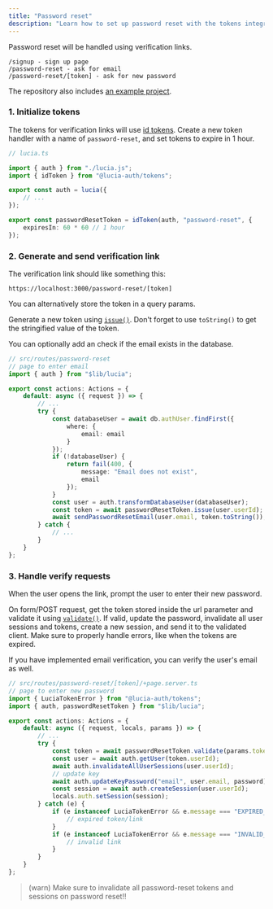 ```yaml
---
title: "Password reset"
description: "Learn how to set up password reset with the tokens integration for Lucia"
---
```


Password reset will be handled using verification links.

```
/signup - sign up page
/password-reset - ask for email
/password-reset/[token] - ask for new password
```

The repository also includes [an example project](https://github.com/pilcrowOnPaper/lucia/tree/main/examples/sveltekit-email).

### 1. Initialize tokens

The tokens for verification links will use [id tokens](/tokens/basics/id-tokens). Create a new token handler with a name of `password-reset`, and set tokens to expire in 1 hour.

```ts
// lucia.ts

import { auth } from "./lucia.js";
import { idToken } from "@lucia-auth/tokens";

export const auth = lucia({
	// ...
});

export const passwordResetToken = idToken(auth, "password-reset", {
	expiresIn: 60 * 60 // 1 hour
});
```

### 2. Generate and send verification link

The verification link should like something this:

```
https://localhost:3000/password-reset/[token]
```

You can alternatively store the token in a query params.

Generate a new token using [`issue()`](/reference/tokens/idtokenwrapper#issue). Don't forget to use `toString()` to get the stringified value of the token.

You can optionally add an check if the email exists in the database.

```ts
// src/routes/password-reset
// page to enter email
import { auth } from "$lib/lucia";

export const actions: Actions = {
	default: async ({ request }) => {
		// ...
		try {
			const databaseUser = await db.authUser.findFirst({
				where: {
					email: email
				}
			});
			if (!databaseUser) {
				return fail(400, {
					message: "Email does not exist",
					email
				});
			}
			const user = auth.transformDatabaseUser(databaseUser);
			const token = await passwordResetToken.issue(user.userId);
			await sendPasswordResetEmail(user.email, token.toString());
		} catch {
			// ...
		}
	}
};
```

### 3. Handle verify requests

When the user opens the link, prompt the user to enter their new password.

On form/POST request, get the token stored inside the url parameter and validate it using [`validate()`](/reference/tokens/idtokenwrapper#validate). If valid, update the password, invalidate all user sessions and tokens, create a new session, and send it to the validated client. Make sure to properly handle errors, like when the tokens are expired.

If you have implemented email verification, you can verify the user's email as well.

```ts
// src/routes/password-reset/[token]/+page.server.ts
// page to enter new password
import { LuciaTokenError } from "@lucia-auth/tokens";
import { auth, passwordResetToken } from "$lib/lucia";

export const actions: Actions = {
	default: async ({ request, locals, params }) => {
		// ...
		try {
			const token = await passwordResetToken.validate(params.token ?? "");
			const user = await auth.getUser(token.userId);
			await auth.invalidateAllUserSessions(user.userId);
			// update key
			await auth.updateKeyPassword("email", user.email, password);
			const session = await auth.createSession(user.userId);
			locals.auth.setSession(session);
		} catch (e) {
			if (e instanceof LuciaTokenError && e.message === "EXPIRED_TOKEN") {
				// expired token/link
			}
			if (e instanceof LuciaTokenError && e.message === "INVALID_TOKEN") {
				// invalid link
			}
		}
	}
};
```

> (warn) Make sure to invalidate all password-reset tokens and sessions on password reset!!
